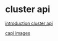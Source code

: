 # cluster api

[introduction cluster api](https://cluster-api.sigs.k8s.io/introduction.html)

[capi images](https://image-builder.sigs.k8s.io/introduction.html)
